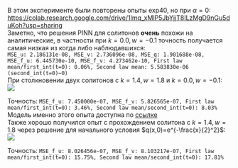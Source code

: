 В этом эксперименте были повторены опыты exp40, но при $\alpha=0$:  
<https://colab.research.google.com/drive/1lmq_xMlP5JbYjjT8ILzMgD9nGu5duKoh?usp=sharing>  
Заметно, что решения PINN для солитонов **очень** похожи на аналитические, в частности при $k=0.0, w=-0.1$ точность получается самая низкая из когда либо наблюдавшихся:  
`MSE_u: 2.186131e-08, MSE_v: 2.736096e-08, MSE_q: 1.901688e-08, MSE_f_u: 6.445730e-10, MSE_f_v: 4.273462e-10, First law mean/first_int(t=0): 0.06%, Second law mean: 5.583830e-06 (second_int(t=0)~0)`  
При столкновении двух солитонов с $k=1.4, w=1.8$ и  $k=0.0, w=-0.1$:  
<img src="https://github.com/mikhakuv/PINNs/blob/main/pictures/exp42_results_1.png">  

Точность: `MSE_f_u: 7.450000e-07, MSE_f_v: 5.826565e-07, First law mean/first_int(t=0): 3.46%, Second law mean/second_int(t=0): 8.03%`  
Модель именно этого опыта доступна по [ссылке](https://github.com/mikhakuv/PINNs/blob/main/models/model_42.pth)  
Также хорошо получился опыт с прохождением солитона с $k=1.4, w=1.8$ через решение для начального условия $q(x,0)=e^{-\frac{x}{2}^2}$:  
<img src="https://github.com/mikhakuv/PINNs/blob/main/pictures/exp42_results_2.png">  

Точность: `MSE_f_u: 8.026456e-07, MSE_f_v: 8.103217e-07, First law mean/first_int(t=0): 15.75%, Second law mean/second_int(t=0): 17.81%`
